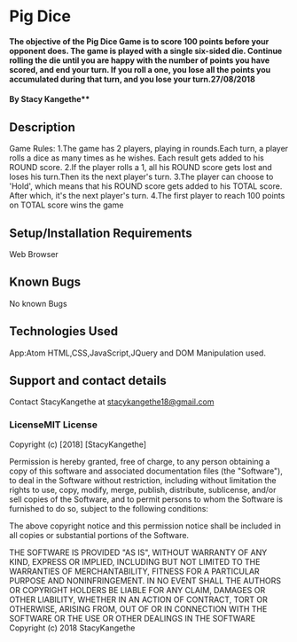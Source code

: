 # Pig Dice
#### The objective of the Pig Dice Game is to score 100 points before your opponent does. The game is played with a single six-sided die. Continue rolling the die until you are happy with the number of points you have scored, and end your turn. If you roll a one, you lose all the points you accumulated during that turn, and you lose your turn.27/08/2018

#### By Stacy Kangethe**

## Description
Game Rules:
  1.The game has 2 players, playing in rounds.Each turn, a player rolls a dice as many times as he wishes. Each result gets added to his ROUND score.
  2.If the player rolls a 1, all his ROUND score gets lost and loses his turn.Then its the next player's turn.
  3.The player can choose to 'Hold', which means that his ROUND score gets added to his TOTAL score. After which, it's the next player's turn.
  4.The first player to reach 100 points on TOTAL score wins the game

## Setup/Installation Requirements
Web Browser

## Known Bugs
No known Bugs

## Technologies Used
App:Atom
HTML,CSS,JavaScript,JQuery and DOM Manipulation used.

## Support and contact details
Contact StacyKangethe at stacykangethe18@gmail.com

### LicenseMIT License

Copyright (c) [2018] [StacyKangethe]

Permission is hereby granted, free of charge, to any person obtaining a copy of this software and associated documentation files (the "Software"), to deal in the Software without restriction, including without limitation the rights to use, copy, modify, merge, publish, distribute, sublicense, and/or sell copies of the Software, and to permit persons to whom the Software is furnished to do so, subject to the following conditions:

The above copyright notice and this permission notice shall be included in all copies or substantial portions of the Software.

THE SOFTWARE IS PROVIDED "AS IS", WITHOUT WARRANTY OF ANY KIND, EXPRESS OR IMPLIED, INCLUDING BUT NOT LIMITED TO THE WARRANTIES OF MERCHANTABILITY, FITNESS FOR A PARTICULAR PURPOSE AND NONINFRINGEMENT. IN NO EVENT SHALL THE AUTHORS OR COPYRIGHT HOLDERS BE LIABLE FOR ANY CLAIM, DAMAGES OR OTHER LIABILITY, WHETHER IN AN ACTION OF CONTRACT, TORT OR OTHERWISE, ARISING FROM, OUT OF OR IN CONNECTION WITH THE SOFTWARE OR THE USE OR OTHER DEALINGS IN THE SOFTWARE
Copyright (c) 2018 StacyKangethe
